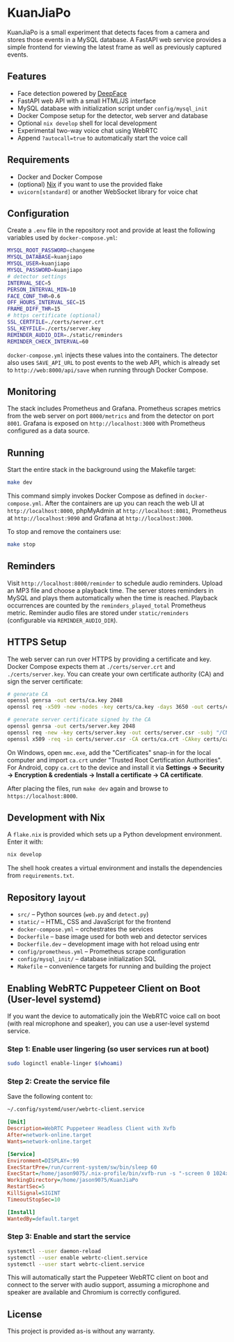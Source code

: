 # KuanJiaPo

KuanJiaPo is a small experiment that detects faces from a camera and stores
those events in a MySQL database. A FastAPI web service provides a simple
frontend for viewing the latest frame as well as previously captured events.

## Features

- Face detection powered by [DeepFace](https://github.com/serengil/deepface)
- FastAPI web API with a small HTML/JS interface
- MySQL database with initialization script under `config/mysql_init`
- Docker Compose setup for the detector, web server and database
- Optional `nix develop` shell for local development
- Experimental two-way voice chat using WebRTC
- Append `?autocall=true` to automatically start the voice call

## Requirements

- Docker and Docker Compose
- (optional) [Nix](https://nixos.org) if you want to use the provided flake
- `uvicorn[standard]` or another WebSocket library for voice chat

## Configuration

Create a `.env` file in the repository root and provide at least the following
variables used by `docker-compose.yml`:

```bash
MYSQL_ROOT_PASSWORD=changeme
MYSQL_DATABASE=kuanjiapo
MYSQL_USER=kuanjiapo
MYSQL_PASSWORD=kuanjiapo
# detector settings
INTERVAL_SEC=5
PERSON_INTERVAL_MIN=10
FACE_CONF_THR=0.6
OFF_HOURS_INTERVAL_SEC=15
FRAME_DIFF_THR=15
# https certificate (optional)
SSL_CERTFILE=./certs/server.crt
SSL_KEYFILE=./certs/server.key
REMINDER_AUDIO_DIR=./static/reminders
REMINDER_CHECK_INTERVAL=60
```

`docker-compose.yml` injects these values into the containers. The detector
also uses `SAVE_API_URL` to post events to the web API, which is already set to
`http://web:8000/api/save` when running through Docker Compose.

## Monitoring

The stack includes Prometheus and Grafana. Prometheus scrapes metrics from the
web server on port `8000/metrics` and from the detector on port `8001`. Grafana
is exposed on `http://localhost:3000` with Prometheus configured as a data
source.

## Running

Start the entire stack in the background using the Makefile target:

```bash
make dev
```

This command simply invokes Docker Compose as defined in
`docker-compose.yml`. After the containers are up you can reach the web UI at
`http://localhost:8000`, phpMyAdmin at `http://localhost:8081`, Prometheus at
`http://localhost:9090` and Grafana at `http://localhost:3000`.

To stop and remove the containers use:

```bash
make stop
```

## Reminders

Visit `http://localhost:8000/reminder` to schedule audio reminders. Upload an
MP3 file and choose a playback time. The server stores reminders in MySQL and
plays them automatically when the time is reached. Playback occurrences are
counted by the `reminders_played_total` Prometheus metric. Reminder audio files
are stored under `static/reminders` (configurable via `REMINDER_AUDIO_DIR`).

## HTTPS Setup

The web server can run over HTTPS by providing a certificate and key. Docker
Compose expects them at `./certs/server.crt` and `./certs/server.key`. You can
create your own certificate authority (CA) and sign the server certificate:

```bash
# generate CA
openssl genrsa -out certs/ca.key 2048
openssl req -x509 -new -nodes -key certs/ca.key -days 3650 -out certs/ca.crt -subj "/CN=Home CA"

# generate server certificate signed by the CA
openssl genrsa -out certs/server.key 2048
openssl req -new -key certs/server.key -out certs/server.csr -subj "/CN=jasonkuan"
openssl x509 -req -in certs/server.csr -CA certs/ca.crt -CAkey certs/ca.key -CAcreateserial -out certs/server.crt -days 3650 -extfile san.ext
```

On Windows, open `mmc.exe`, add the "Certificates" snap-in for the local
computer and import `ca.crt` under "Trusted Root Certification Authorities".
For Android, copy `ca.crt` to the device and install it via
**Settings → Security → Encryption & credentials → Install a certificate → CA certificate**.

After placing the files, run `make dev` again and browse to
`https://localhost:8000`.

## Development with Nix

A `flake.nix` is provided which sets up a Python development environment. Enter
it with:

```bash
nix develop
```

The shell hook creates a virtual environment and installs the dependencies from
`requirements.txt`.

## Repository layout

- `src/` – Python sources (`web.py` and `detect.py`)
- `static/` – HTML, CSS and JavaScript for the frontend
- `docker-compose.yml` – orchestrates the services
- `Dockerfile` – base image used for both web and detector services
- `Dockerfile.dev` – development image with hot reload using entr
- `config/prometheus.yml` – Prometheus scrape configuration
- `config/mysql_init/` – database initialization SQL
- `Makefile` – convenience targets for running and building the project

## Enabling WebRTC Puppeteer Client on Boot (User-level systemd)

If you want the device to automatically join the WebRTC voice call on boot (with real microphone and speaker), you can use a user-level systemd service.

### Step 1: Enable user lingering (so user services run at boot)

```bash
sudo loginctl enable-linger $(whoami)
```

### Step 2: Create the service file

Save the following content to:

```bash
~/.config/systemd/user/webrtc-client.service
```

```ini
[Unit]
Description=WebRTC Puppeteer Headless Client with Xvfb
After=network-online.target
Wants=network-online.target

[Service]
Environment=DISPLAY=:99
ExecStartPre=/run/current-system/sw/bin/sleep 60
ExecStart=/home/jason9075/.nix-profile/bin/xvfb-run -s "-screen 0 1024x768x24" node /home/jason9075/KuanJiaPo/puppeteer-client.js
WorkingDirectory=/home/jason9075/KuanJiaPo
RestartSec=5
KillSignal=SIGINT
TimeoutStopSec=10

[Install]
WantedBy=default.target
```

### Step 3: Enable and start the service

```bash
systemctl --user daemon-reload
systemctl --user enable webrtc-client.service
systemctl --user start webrtc-client.service
```

This will automatically start the Puppeteer WebRTC client on boot and connect to the server with audio support, assuming a microphone and speaker are available and Chromium is correctly configured.

## License

This project is provided as-is without any warranty.
